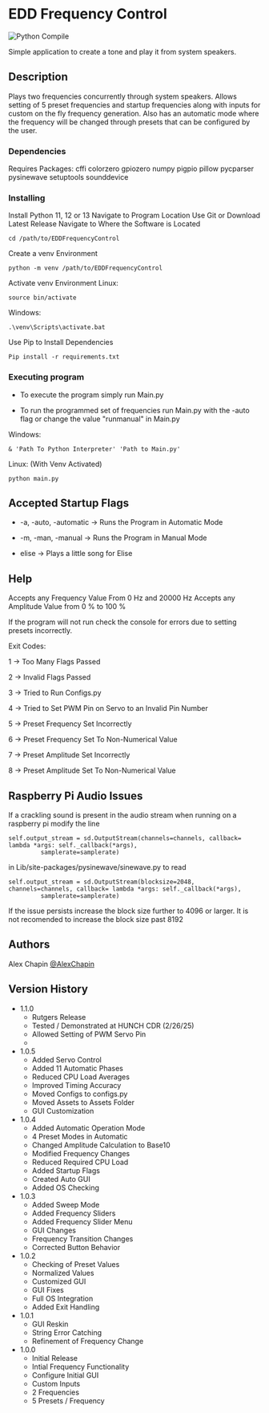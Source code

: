 # EDD Frequency Control

![Python Compile](https://github.com/AlexChapin/EDDFrequencyControl/actions/workflows/pythoncompile.yml/badge.svg)

Simple application to create a tone and play it from system speakers.

## Description

Plays two frequencies concurrently through system speakers. Allows setting of 5 preset frequencies and startup frequencies along with inputs for custom on the fly frequency generation. Also has an automatic mode where the frequency will be changed through presets that can be configured by the user. 

### Dependencies

Requires Packages:
cffi
colorzero
gpiozero
numpy
pigpio
pillow
pycparser
pysinewave
setuptools
sounddevice

### Installing

Install Python 11, 12 or 13
Navigate to Program Location
Use Git or Download Latest Release
Navigate to Where the Software is Located
```
cd /path/to/EDDFrequencyControl
```

Create a venv Environment
```
python -m venv /path/to/EDDFrequencyControl
```

Activate venv Environment
Linux:
```
source bin/activate
```
Windows:
```
.\venv\Scripts\activate.bat
```

Use Pip to Install Dependencies
```
Pip install -r requirements.txt
```

### Executing program

* To execute the program simply run Main.py

* To run the programmed set of frequencies run Main.py with the -auto flag or change the value "runmanual" in Main.py

Windows:
```
& 'Path To Python Interpreter' 'Path to Main.py'
```

Linux: (With Venv Activated)
```
python main.py
```

## Accepted Startup Flags

* -a, -auto, -automatic -> Runs the Program in Automatic Mode

* -m, -man, -manual -> Runs the Program in Manual Mode

* elise -> Plays a little song for Elise

## Help

Accepts any Frequency Value From 0 Hz and 20000 Hz
Accepts any Amplitude Value from 0 % to 100 %

If the program will not run check the console for errors due to setting presets incorrectly.

Exit Codes:

1 -> Too Many Flags Passed

2 -> Invalid Flags Passed

3 -> Tried to Run Configs.py

4 -> Tried to Set PWM Pin on Servo to an Invalid Pin Number

5 -> Preset Frequency Set Incorrectly

6 -> Preset Frequency Set To Non-Numerical Value

7 -> Preset Amplitude Set Incorrectly

8 -> Preset Amplitude Set To Non-Numerical Value

## Raspberry Pi Audio Issues
If a crackling sound is present in the audio stream when running on a raspberry pi modify the line
```
self.output_stream = sd.OutputStream(channels=channels, callback= lambda *args: self._callback(*args), 
         samplerate=samplerate)
```
in Lib/site-packages/pysinewave/sinewave.py to read
```
self.output_stream = sd.OutputStream(blocksize=2048, channels=channels, callback= lambda *args: self._callback(*args), 
         samplerate=samplerate)
```

If the issue persists increase the block size further to 4096 or larger.
It is not recomended to increase the block size past 8192

## Authors

Alex Chapin
[@AlexChapin](https://github.com/AlexChapin)

## Version History

* 1.1.0
    * Rutgers Release
    * Tested / Demonstrated at HUNCH CDR (2/26/25)
    * Allowed Setting of PWM Servo Pin
    * 
* 1.0.5
    * Added Servo Control
    * Added 11 Automatic Phases
    * Reduced CPU Load Averages
    * Improved Timing Accuracy
    * Moved Configs to configs.py
    * Moved Assets to Assets Folder
    * GUI Customization
* 1.0.4
    * Added Automatic Operation Mode
    * 4 Preset Modes in Automatic
    * Changed Amplitude Calculation to Base10
    * Modified Frequency Changes
    * Reduced Required CPU Load
    * Added Startup Flags
    * Created Auto GUI
    * Added OS Checking
* 1.0.3
    * Added Sweep Mode
    * Added Frequency Sliders
    * Added Frequency Slider Menu
    * GUI Changes
    * Frequency Transition Changes
    * Corrected Button Behavior
* 1.0.2
    * Checking of Preset Values
    * Normalized Values
    * Customized GUI
    * GUI Fixes
    * Full OS Integration
    * Added Exit Handling
* 1.0.1
    * GUI Reskin
    * String Error Catching
    * Refinement of Frequency Change
* 1.0.0
    * Initial Release
    * Intial Frequency Functionality
    * Configure Initial GUI
    * Custom Inputs
    * 2 Frequencies
    * 5 Presets / Frequency